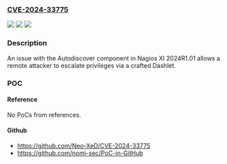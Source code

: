### [CVE-2024-33775](https://cve.mitre.org/cgi-bin/cvename.cgi?name=CVE-2024-33775)
![](https://img.shields.io/static/v1?label=Product&message=n%2Fa&color=blue)
![](https://img.shields.io/static/v1?label=Version&message=n%2Fa&color=blue)
![](https://img.shields.io/static/v1?label=Vulnerability&message=n%2Fa&color=brighgreen)

### Description

An issue with the Autodiscover component in Nagios XI 2024R1.01 allows a remote attacker to escalate privileges via a crafted Dashlet.

### POC

#### Reference
No PoCs from references.

#### Github
- https://github.com/Neo-XeD/CVE-2024-33775
- https://github.com/nomi-sec/PoC-in-GitHub


